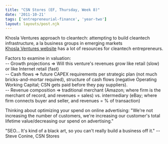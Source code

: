 ```yaml
---
title: "CSN Stores (EF, Thursday, Week 8)"
date: '2011-10-21'
tags: ['entrepreneurial-finance', 'year-two']
layout: layouts/post.njk
---
```


Khosla Ventures approach to cleantech: attempting to build cleantech infrastructure, a la business groups in emerging markets\
[Khosla Ventures website](http://www.khoslaventures.com/) has a lot of resources for cleantech entrepreneurs.

Factors to examine in valuation:\
-- Growth projections => Will this venture's revenues grow like retail (slow) or like Internet retail (fast)\
-- Cash flows => future CAPEX requirements per strategic plan (not much bricks-and-mortar required), structure of cash flows (negative Operating Working Capital; CSN gets paid before they pay suppliers).\
-- Revenue composition => traditional merchant (Amazon; where firm is the merchant of record, and revenues = sales) vs. intermediary (eBay; where firm connects buyer and seller, and revenues = % of transaction)

Thinking about optimizing your spend on online advertising: "We're not increasing the number of customers, we're increasing our customer's total lifetime value/decreasing our spend on advertising."

"SEO... It's kind of a black art, so you can't really build a business off it." -- Steve Conine, CSN Stores
